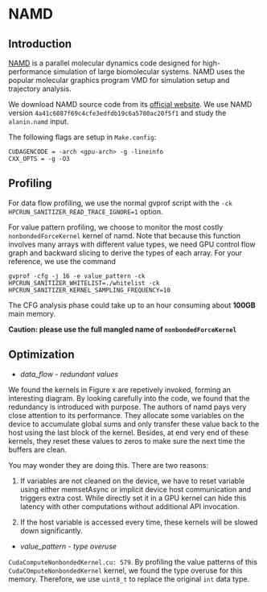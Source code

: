 # NAMD

## Introduction

[NAMD](https://www.ks.uiuc.edu/Research/namd/) is a parallel molecular dynamics code designed for high-performance simulation of large biomolecular systems. NAMD uses the popular molecular graphics program VMD for simulation setup and trajectory analysis.

We download NAMD source code from its [official website](https://www.ks.uiuc.edu/Development/Download/download.cgi). We use NAMD version `4a41c6087f69c4cfe3edfdb19c6a5780ac20f5f1` and study the `alanin.namd` input.

The following flags are setup in `Make.config`:

```
CUDAGENCODE = -arch <gpu-arch> -g -lineinfo
CXX_OPTS = -g -O3            
```

## Profiling

For data flow profiling, we use the normal gvprof script with the `-ck HPCRUN_SANITIZER_READ_TRACE_IGNORE=1` option.

For value pattern profiling, we choose to monitor the most costly `nonbondedForceKernel` kernel of namd. Note that because this function involves many arrays with different value types, we need GPU control flow graph and backward slicing to derive the types of each array.
For your reference, we use the command
```
gvprof -cfg -j 16 -e value_pattern -ck HPCRUN_SANITIZER_WHITELIST=./whitelist -ck HPCRUN_SANITIZER_KERNEL_SAMPLING_FREQUENCY=10
```
The CFG analysis phase could take up to an hour consuming about **100GB** main memory.

**Caution: please use the full mangled name of `nonbondedForceKernel`**

## Optimization

- *data_flow* - *redundant values*

We found the kernels in Figure x are repetively invoked, forming an interesting diagram.
By looking carefully into the code, we found that the redundancy is introduced with purpose.
The authors of namd pays very close attention to its performance. They allocate some variables on the device to accumulate global sums and only transfer these value back to the host using the last block of the kernel. Besides, at end very end of these kernels, they reset these values to zeros to make sure the next time the buffers are clean.

You may wonder they are doing this. There are two reasons:

1. If variables are not cleaned on the device, we have to reset variable using either memsetAsync or implicit device host communication and triggers extra cost. While directly set it in a GPU kernel can hide this latency with other computations without additional API invocation.

2. If the host variable is accessed every time, these kernels will be slowed down significantly.

- *value_pattern* - *type overuse*

`CudaComputeNonbondedKernel.cu: 579`. By profiling the value patterns of this `CudaCOmputeNonbondedKernel` kernel, we found the type overuse for this memory. Therefore, we use `uint8_t` to replace the original `int` data type.